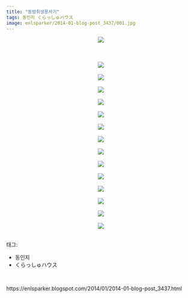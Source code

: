 ```yaml
---
title: "동방취생몽사기"
tags: 동인지 くらっしゅハウス
image: enlsparker/2014-01-blog-post_3437/001.jpg
---
```

<div class="article">
<div class="post-body entry-content" id="post-body-2094047681466103254" itemprop="description articleBody">
<div class="separator" style="clear: both; text-align: center;">
<a href="//4.bp.blogspot.com/-SGS-HMbsLsg/UuPGICybk6I/AAAAAAAAHbE/457swMIXjZg/s1600/01-sini570.jpg" imageanchor="1" style="margin-left: 1em; margin-right: 1em;"><img border="0" src="{{ site.nasurl }}/enlsparker/2014-01-blog-post_3437/01-sini570.jpg"/></a></div>
<br/>
<a name="more"></a><br/>
<br/>
<div class="separator" style="clear: both; text-align: center;">
<a href="//1.bp.blogspot.com/-hmu7uKHdzME/UuPGInWlaYI/AAAAAAAAHbM/vcrDqwY9EGg/s1600/02-sini570.jpg" imageanchor="1" style="margin-left: 1em; margin-right: 1em;"><img border="0" src="{{ site.nasurl }}/enlsparker/2014-01-blog-post_3437/02-sini570.jpg"/></a></div>
<br/>
<div class="separator" style="clear: both; text-align: center;">
<a href="//1.bp.blogspot.com/-oHRBijeh4xw/UuPGIEsCHnI/AAAAAAAAHbI/QMPI38TECTk/s1600/03-sini570.jpg" imageanchor="1" style="margin-left: 1em; margin-right: 1em;"><img border="0" src="{{ site.nasurl }}/enlsparker/2014-01-blog-post_3437/03-sini570.jpg"/></a></div>
<br/>
<div class="separator" style="clear: both; text-align: center;">
<a href="//4.bp.blogspot.com/-kI7wdO4QuPI/UuPGJ1M-OuI/AAAAAAAAHbc/xThApyOQdgQ/s1600/07-sini570.jpg" imageanchor="1" style="margin-left: 1em; margin-right: 1em;"><img border="0" src="{{ site.nasurl }}/enlsparker/2014-01-blog-post_3437/07-sini570.jpg"/></a></div>
<br/>
<div class="separator" style="clear: both; text-align: center;">
<a href="//4.bp.blogspot.com/-7O3c3lwrmgk/UuPGKnYwGCI/AAAAAAAAHbk/kvHqhD-g9L0/s1600/08-nabesin83.jpg" imageanchor="1" style="margin-left: 1em; margin-right: 1em;"><img border="0" src="{{ site.nasurl }}/enlsparker/2014-01-blog-post_3437/08-nabesin83.jpg"/></a></div>
<br/>
<div class="separator" style="clear: both; text-align: center;">
<a href="//2.bp.blogspot.com/-6AUq5WgGHI4/UuPGKxsHtKI/AAAAAAAAHbo/yxAfJJ25B_Q/s1600/09-nabesin83.jpg" imageanchor="1" style="margin-left: 1em; margin-right: 1em;"><img border="0" src="{{ site.nasurl }}/enlsparker/2014-01-blog-post_3437/09-nabesin83.jpg"/></a></div>
<br/>
<div class="separator" style="clear: both; text-align: center;">
<a href="//3.bp.blogspot.com/-N9vhDvBTFiQ/UuPGLan8E6I/AAAAAAAAHbw/gTIHdLmQSgA/s1600/10-nabesin83.jpg" imageanchor="1" style="margin-left: 1em; margin-right: 1em;"><img border="0" src="{{ site.nasurl }}/enlsparker/2014-01-blog-post_3437/10-nabesin83.jpg"/></a></div>
<br/>
<div class="separator" style="clear: both; text-align: center;">
<a href="//4.bp.blogspot.com/-j7RvK7FES9Q/UuPGMRXWjrI/AAAAAAAAHcE/sXTy_TRkiRI/s1600/11-nabesin83.jpg" imageanchor="1" style="margin-left: 1em; margin-right: 1em;"><img border="0" src="{{ site.nasurl }}/enlsparker/2014-01-blog-post_3437/11-nabesin83.jpg"/></a></div>
<br/>
<div class="separator" style="clear: both; text-align: center;">
<a href="//1.bp.blogspot.com/-MvbbFtzYdfA/UuPGMq-5VnI/AAAAAAAAHb8/0FX-bp-UREg/s1600/13-nabesin83.jpg" imageanchor="1" style="margin-left: 1em; margin-right: 1em;"><img border="0" src="{{ site.nasurl }}/enlsparker/2014-01-blog-post_3437/13-nabesin83.jpg"/></a></div>
<br/>
<div class="separator" style="clear: both; text-align: center;">
<a href="//4.bp.blogspot.com/-4v6cLZIj_FA/UuPGNJ6xHbI/AAAAAAAAHcA/5MqZ5GyZFgU/s1600/14-nabesin83.jpg" imageanchor="1" style="margin-left: 1em; margin-right: 1em;"><img border="0" src="{{ site.nasurl }}/enlsparker/2014-01-blog-post_3437/14-nabesin83.jpg"/></a></div>
<br/>
<div class="separator" style="clear: both; text-align: center;">
<a href="//4.bp.blogspot.com/-nLpcD-498qA/UuPGOnS7jOI/AAAAAAAAHcU/xNeFfJ5e79A/s1600/15-nabesin83.jpg" imageanchor="1" style="margin-left: 1em; margin-right: 1em;"><img border="0" src="{{ site.nasurl }}/enlsparker/2014-01-blog-post_3437/15-nabesin83.jpg"/></a></div>
<br/>
<div class="separator" style="clear: both; text-align: center;">
<a href="//3.bp.blogspot.com/-ueJ42Do0rcM/UuPGPaItc5I/AAAAAAAAHcg/cIqYSRjqwCM/s1600/16-nabesin83.jpg" imageanchor="1" style="margin-left: 1em; margin-right: 1em;"><img border="0" src="{{ site.nasurl }}/enlsparker/2014-01-blog-post_3437/16-nabesin83.jpg"/></a></div>
<br/>
<div class="separator" style="clear: both; text-align: center;">
<a href="//3.bp.blogspot.com/-qS52Eyu7fm0/UuPGPULspoI/AAAAAAAAHcc/0itv8czQDig/s1600/17-nabesin83.jpg" imageanchor="1" style="margin-left: 1em; margin-right: 1em;"><img border="0" src="{{ site.nasurl }}/enlsparker/2014-01-blog-post_3437/17-nabesin83.jpg"/></a></div>
<br/>
<div class="separator" style="clear: both; text-align: center;">
<a href="//1.bp.blogspot.com/-2xVsGiWuYKk/UuPGP4D6wQI/AAAAAAAAHck/HjOxXjYgiTM/s1600/18-nabesin83.jpg" imageanchor="1" style="margin-left: 1em; margin-right: 1em;"><img border="0" src="{{ site.nasurl }}/enlsparker/2014-01-blog-post_3437/18-nabesin83.jpg"/></a></div>
<br/>
<div class="separator" style="clear: both; text-align: center;">
<a href="//3.bp.blogspot.com/-1TN0QdoRQAY/UuPGQmQKuxI/AAAAAAAAHc0/43J3UglOulU/s1600/19-nabesin83.jpg" imageanchor="1" style="margin-left: 1em; margin-right: 1em;"><img border="0" src="{{ site.nasurl }}/enlsparker/2014-01-blog-post_3437/19-nabesin83.jpg"/></a></div>
<br/>
<div style="clear: both;"></div>
</div></div><div class="tagTrail">
<p>태그: </p>
<ul>
<li>동인지</li>
<li>くらっしゅハウス</li>
</ul>
</div>
<br/>
<p id="refer">https://enlsparker.blogspot.com/2014/01/2014-01-blog-post_3437.html</p>
<br/>
